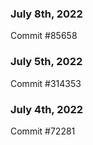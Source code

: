 ### July 8th, 2022

Commit #85658

### July 5th, 2022

Commit #314353


### July 4th, 2022

Commit #72281
